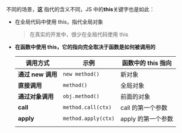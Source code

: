 不同的场景，**这** 指代的含义不同，JS 中的**this**关键字也是如此：

- 在全局代码中使用 this，指代全局对象

  > 在真实的开发中，很少在全局代码使用 this

- **在函数中使用 this，它的指向完全取决于函数是如何被调用的**

  | 调用方式          | 示例                | 函数中的 this 指向 |
  | ----------------- | ------------------- | ------------------ |
  | **通过 new 调用** | `new method()`      | 新对象             |
  | **直接调用**      | `method()`          | 全局对象           |
  | **通过对象调用**  | `obj.method()`      | 前面的对象         |
  | **call**          | `method.call(ctx)`  | call 的第一个参数  |
  | **apply**         | `method.apply(ctx)` | apply 的第一个参数 |
  |                   |                     |                    |
